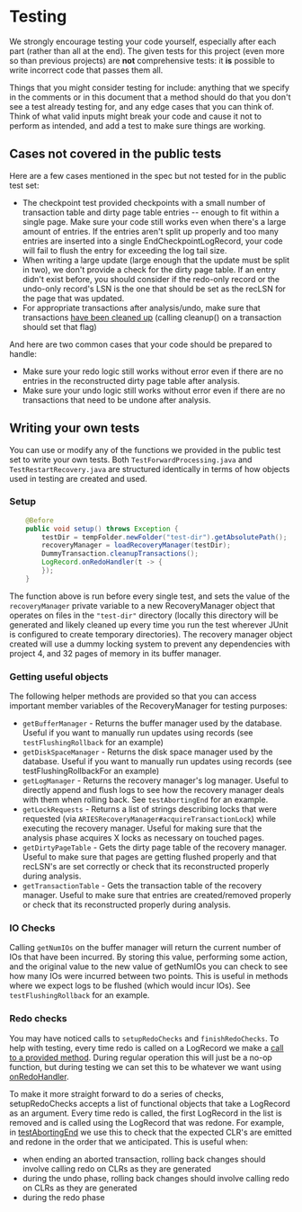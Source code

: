 # Testing

We strongly encourage testing your code yourself, especially after each part \(rather than all at the end\). The given tests for this project \(even more so than previous projects\) are **not** comprehensive tests: it **is** possible to write incorrect code that passes them all.

Things that you might consider testing for include: anything that we specify in the comments or in this document that a method should do that you don't see a test already testing for, and any edge cases that you can think of. Think of what valid inputs might break your code and cause it not to perform as intended, and add a test to make sure things are working.

## Cases not covered in the public tests

Here are a few cases mentioned in the spec but not tested for in the public test set:

* The checkpoint test provided checkpoints with a small number of transaction table and dirty page table entries -- enough to fit within a single page. Make sure your code still works even when there's a large amount of entries. If the entries aren't split up properly and too many entries are inserted into a single EndCheckpointLogRecord, your code will fail to flush the entry for exceeding the log tail size.
* When writing a large update \(large enough that the update must be split in two\), we don't provide a check for the dirty page table. If an entry didn't exist before, you should consider if the redo-only record or the undo-only record's LSN is the one that should be set as the recLSN for the page that was updated.
* For appropriate transactions after analysis/undo, make sure that transactions [have been cleaned up](https://github.com/berkeley-cs186/fa20-moocbase/blob/master/src/test/java/edu/berkeley/cs186/database/recovery/DummyTransaction.java#L30) \(calling cleanup\(\) on a transaction should set that flag\)

And here are two common cases that your code should be prepared to handle:

* Make sure your redo logic still works without error even if there are no entries in the reconstructed dirty page table after analysis.
* Make sure your undo logic still works without error even if there are no transactions that need to be undone after analysis.

## Writing your own tests

You can use or modify any of the functions we provided in the public test set to write your own tests. Both `TestForwardProcessing.java` and `TestRestartRecovery.java` are structured identically in terms of how objects used in testing are created and used.

### Setup

```java
    @Before
    public void setup() throws Exception {
        testDir = tempFolder.newFolder("test-dir").getAbsolutePath();
        recoveryManager = loadRecoveryManager(testDir);
        DummyTransaction.cleanupTransactions();
        LogRecord.onRedoHandler(t -> {
        });
    }
```

The function above is run before every single test, and sets the value of the `recoveryManager` private variable to a new RecoveryManager object that operates on files in the `"test-dir"` directory \(locally this directory will be generated and likely cleaned up every time you run the test wherever JUnit is configured to create temporary directories\). The recovery manager object created will use a dummy locking system to prevent any dependencies with project 4, and 32 pages of memory in its buffer manager.

### Getting useful objects

The following helper methods are provided so that you can access important member variables of the RecoveryManager for testing purposes:

* `getBufferManager` - Returns the buffer manager used by the database. Useful if you want to manually run updates using records \(see `testFlushingRollback` for an example\)
* `getDiskSpaceManager` - Returns the disk space manager used by the database. Useful if you want to manually run updates using records \(see testFlushingRollbackFor an example\)
* `getLogManager` - Returns the recovery manager's log manager. Useful to directly append and flush logs to see how the recovery manager deals with them when rolling back. See `testAbortingEnd` for an example.
* `getLockRequests` - Returns a list of strings describing locks that were requested \(via `ARIESRecoveryManager#acquireTransactionLock`\) while executing the recovery manager. Useful for making sure that the analysis phase acquires X locks as necessary on touched pages.
* `getDirtyPageTable` - Gets the dirty page table of the recovery manager. Useful to make sure that pages are getting flushed properly and that recLSN's are set correctly or check that its reconstructed properly during analysis.
* `getTransactionTable` - Gets the transaction table of the recovery manager. Useful to make sure that entries are created/removed properly or check that its  reconstructed properly during analysis.

### IO Checks

Calling `getNumIOs` on the buffer manager will return the current number of IOs that have been incurred. By storing this value, performing some action, and the original value to the new value of getNumIOs you can check to see how many IOs were incurred between two points. This is useful in methods where we expect logs to be flushed \(which would incur IOs\). See `testFlushingRollback` for an example.

### Redo checks

You may have noticed calls to `setupRedoChecks` and `finishRedoChecks`. To help with testing, every time redo is called on a LogRecord we make a [call to a provided method](https://github.com/berkeley-cs186/fa20-moocbase/blob/master/src/main/java/edu/berkeley/cs186/database/recovery/LogRecord.java#L156). During regular operation this will just be a no-op function, but during testing we can set this to be whatever we want using [onRedoHandler](https://github.com/berkeley-cs186/fa20-moocbase/blob/master/src/main/java/edu/berkeley/cs186/database/recovery/LogRecord.java#L225-L232). 

To make it more straight forward to do a series of checks, setupRedoChecks accepts a list of functional objects that take a LogRecord as an argument. Every time redo is called, the first LogRecord in the list is removed and is called using the LogRecord that was redone. For example, in [testAbortingEnd](https://github.com/berkeley-cs186/fa20-moocbase/blob/master/src/test/java/edu/berkeley/cs186/database/recovery/TestForwardProcessing.java#L159-L163) we use this to check that the expected CLR's are emitted and redone in the order that we anticipated. This is useful when:

* when ending an aborted transaction, rolling back changes should involve calling redo on CLRs as they are generated
* during the undo phase, rolling back changes should involve calling redo on CLRs as they are generated
* during the redo phase



